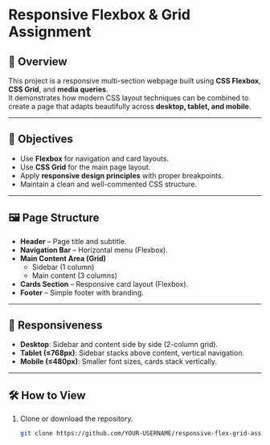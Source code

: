 # Responsive Flexbox & Grid Assignment

## 📌 Overview
This project is a responsive multi-section webpage built using **CSS Flexbox**, **CSS Grid**, and **media queries**.  
It demonstrates how modern CSS layout techniques can be combined to create a page that adapts beautifully across **desktop, tablet, and mobile**.

---

## 🎯 Objectives
- Use **Flexbox** for navigation and card layouts.  
- Use **CSS Grid** for the main page layout.  
- Apply **responsive design principles** with proper breakpoints.  
- Maintain a clean and well-commented CSS structure.  

---

## 🖼️ Page Structure
- **Header** – Page title and subtitle.  
- **Navigation Bar** – Horizontal menu (Flexbox).  
- **Main Content Area (Grid)**  
  - Sidebar (1 column)  
  - Main content (3 columns)  
- **Cards Section** – Responsive card layout (Flexbox).  
- **Footer** – Simple footer with branding.  

---

## 📱 Responsiveness
- **Desktop**: Sidebar and content side by side (2-column grid).  
- **Tablet (≤768px)**: Sidebar stacks above content, vertical navigation.  
- **Mobile (≤480px)**: Smaller font sizes, cards stack vertically.  

---

## 🛠️ How to View
1. Clone or download the repository.  
   ```bash
   git clone https://github.com/YOUR-USERNAME/responsive-flex-grid-assignment.git
